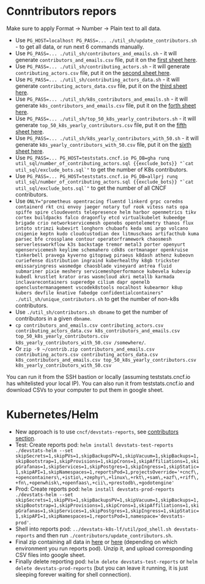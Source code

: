 # Conntributors repors

Make sure to apply Format -> Number -> Plain text to all data.

- Use `PG_HOST=localhost PG_PASS=... ./util_sh/update_contributors.sh` - to get all data, or run next 6 commands manually.
- Use `PG_PASS=... ./util_sh/contributors_and_emails.sh` - it will generate `contributors_and_emails.csv` file, put it on the [first sheet here](https://docs.google.com/spreadsheets/d/1bYL4PHTVfqpByhksNhixegm68aiHZLCokHLX-OYVLHw/edit#gid=468674562).
- Use `PG_PASS=... ./util_sh/contributing_actors.sh` - it will generate `contributing_actors.csv` file, put it on the [second sheet here](https://docs.google.com/spreadsheets/d/1bYL4PHTVfqpByhksNhixegm68aiHZLCokHLX-OYVLHw/edit#gid=1690662570).
- Use `PG_PASS=... ./util_sh/contributing_actors_data.sh` - it will generate `contributing_actors_data.csv` file, put it on the [third sheet here](https://docs.google.com/spreadsheets/d/1bYL4PHTVfqpByhksNhixegm68aiHZLCokHLX-OYVLHw/edit#gid=0).
- Use `PG_PASS=... ./util_sh/k8s_contributors_and_emails.sh` - it will generate `k8s_contributors_and_emails.csv` file, put it on the [forth sheet here](https://docs.google.com/spreadsheets/d/1bYL4PHTVfqpByhksNhixegm68aiHZLCokHLX-OYVLHw/edit#gid=1503846806).
- Use `PG_PASS=... ./util_sh/top_50_k8s_yearly_contributors.sh` - it will generate `top_50_k8s_yearly_contributors.csv` file, put it on the [fifth sheet here](https://docs.google.com/spreadsheets/d/1bYL4PHTVfqpByhksNhixegm68aiHZLCokHLX-OYVLHw/edit#gid=722831071).
- Use `PG_PASS=... ./util_sh/k8s_yearly_contributors_with_50.sh` - it will generate `k8s_yearly_contributors_with_50.csv` file, put it on the [sixth sheet here](https://docs.google.com/spreadsheets/d/1bYL4PHTVfqpByhksNhixegm68aiHZLCokHLX-OYVLHw/edit#gid=947299371).
- Use `` PG_PASS=... PG_HOST=teststats.cncf.io PG_DB=gha runq util_sql/number_of_contributing_actors.sql {{exclude_bots}} "`cat util_sql/exclude_bots.sql`" `` to get the number of K8s contributors.
- Use `` PG_PASS=... PG_HOST=teststats.cncf.io PG_DB=allprj runq util_sql/number_of_contributing_actors.sql {{exclude_bots}} "`cat util_sql/exclude_bots.sql`" `` to get the number of all CNCF contributors.
- Use `ONLY="prometheus opentracing fluentd linkerd grpc coredns containerd rkt cni envoy jaeger notary tuf rook vitess nats opa spiffe spire cloudevents telepresence helm harbor openmetrics tikv cortex buildpacks falco dragonfly etcd virtualkubelet kubeedge brigade crio networkservicemesh openebs opentelemetry thanos flux intoto strimzi kubevirt longhorn chubaofs keda smi argo volcano cnigenie keptn kudo cloudcustodian dex litmuschaos artifacthub kuma parsec bfe crossplane contour operatorframework chaosmesh serverlessworkflow k3s backstage tremor metal3 porter openyurt openservicemesh keylime schemahero cdk8s certmanager openkruise tinkerbell pravega kyverno gitopswg piraeus k8dash athenz kubeovn curiefense distribution ingraind kuberhealthy k8gb trickster emissaryingress wasmedge chaosblade vineyard antrea fluid submariner pixie meshery servicemeshperformance kubevela kubevip kubedl krustlet krator oras wasmcloud akri metallb karmada inclavarecontainers superedge cilium dapr openelb openclustermanagement vscodek8stools nocalhost kubearmor k8up kubers devfile knative fabedge confidentialcontainers" ./util_sh/unique_contributors.sh` to get the number of non-k8s contributors.
- Use `./util_sh/contributors.sh dbname` to get the number of contributors in a given `dbname`.
- `cp contributors_and_emails.csv contributing_actors.csv contributing_actors_data.csv k8s_contributors_and_emails.csv top_50_k8s_yearly_contributors.csv k8s_yearly_contributors_with_50.csv /somewhere/`.
- Or `zip -9 ~/contrib.zip contributors_and_emails.csv contributing_actors.csv contributing_actors_data.csv k8s_contributors_and_emails.csv top_50_k8s_yearly_contributors.csv k8s_yearly_contributors_with_50.csv`

You can run it from the SSH bastion or locally (assuming teststats.cncf.io has whitelisted your local IP). You can also run it from teststats.cncf.io and download CSVs to your computer to put them in google sheet.

# Kubernetes/Helm

- New approach is to use `cncf/devstats-reports`, see [contributors section](https://github.com/cncf/devstats-reports#contributors).
- Test: Create reports pod: `helm install devstats-test-reports ./devstats-helm --set skipSecrets=1,skipPVs=1,skipBackupsPV=1,skipVacuum=1,skipBackups=1,skipBootstrap=1,skipProvisions=1,skipCrons=1,skipAffiliations=1,skipGrafanas=1,skipServices=1,skipPostgres=1,skipIngress=1,skipStatic=1,skipAPI=1,skipNamespaces=1,reportsPod=1,projectsOverride='+cncf\,+opencontainers\,+istio\,+zephyr\,+linux\,+rkt\,+sam\,+azf\,+riff\,+fn\,+openwhisk\,+openfaas\,+cii\,+prestodb\,+godotengine'`
- Prod: Create reports pod: `helm install devstats-prod-reports ./devstats-helm --set skipSecrets=1,skipPVs=1,skipBackupsPV=1,skipVacuum=1,skipBackups=1,skipBootstrap=1,skipProvisions=1,skipCrons=1,skipAffiliations=1,skipGrafanas=1,skipServices=1,skipPostgres=1,skipIngress=1,skipStatic=1,skipAPI=1,skipNamespaces=1,reportsPod=1,namespace='devstats-prod'`.
- Shell into reports pod: `../devstats-k8s-lf/util/pod_shell.sh devstats-reports` and then run `./contributors/update_contributors.sh`.
- Final zip containing all data in [here](https://teststats.cncf.io/backups/contrib.zip) or [here](https://devstats.cncf.io/backups/contrib.zip) (depending on which environment you run reports pod). Unzip it, and upload corresponding CSV files into google sheet.
- Finally delete reporting pod: `helm delete devstats-test-reports` or `helm delete devstats-prod-reports` (but you can leave it running, it is just sleeping forever waiting for shell connection).
